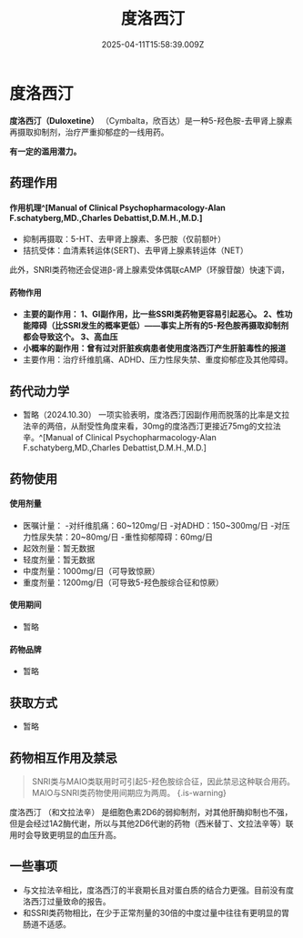﻿---
title: 度洛西汀
description: 
published: true
date: 2025-04-11T15:58:39.009Z
tags: 
editor: markdown
dateCreated: 2025-04-11T15:58:34.573Z
---

# 度洛西汀
**度洛西汀（Duloxetine）** （Cymbalta，欣百达）是一种5-羟色胺-去甲肾上腺素再摄取抑制剂，治疗严重抑郁症的一线用药。

**有一定的滥用潜力。**

## 药理作用
#### 作用机理^[Manual of Clinical Psychopharmacology-Alan F.schatyberg,MD.,Charles Debattist,D.M.H.,M.D.]

- 抑制再摄取：5-HT、去甲肾上腺素、多巴胺（仅前额叶）
- 拮抗受体：血清素转运体(SERT)、去甲肾上腺素转运体（NET）

此外，SNRI类药物还会促进β-肾上腺素受体偶联cAMP（环腺苷酸）快速下调，　　
#### 药物作用
- **主要的副作用：
1、GI副作用，比一些SSRI类药物更容易引起恶心。
2、性功能障碍（比SSRI发生的概率更低）——事实上所有的5-羟色胺再摄取抑制剂都会导致这个。
3、高血压**
- **小概率的副作用：曾有过对肝脏疾病患者使用度洛西汀产生肝脏毒性的报道**
- 主要作用：治疗纤维肌痛、ADHD、压力性尿失禁、重度抑郁症及其他障碍。

## 药代动力学
- 暂略（2024.10.30）
一项实验表明，度洛西汀因副作用而脱落的比率是文拉法辛的两倍，从耐受性角度来看，30mg的度洛西汀更接近75mg的文拉法辛。^[Manual of Clinical Psychopharmacology-Alan F.schatyberg,MD.,Charles Debattist,D.M.H.,M.D.]


## 药物使用
#### 使用剂量
 - 医嘱计量：
      -对纤维肌痛：60~120mg/日
      -对ADHD：150~300mg/日
      -对压力性尿失禁：20~80mg/日
      -重性抑郁障碍：60mg/日
 - 起效剂量：暂无数据
 - 轻度剂量：暂无数据
 - 中度剂量：1000mg/日（可导致惊厥）
 - 重度剂量：1200mg/日（可导致5-羟色胺综合征和惊厥）
#### 使用期间
- 暂略
#### 药物品牌
- 暂略  
## 获取方式
- 暂略

## 药物相互作用及禁忌
>  SNRI类与MAIO类联用时可引起5-羟色胺综合征，因此禁忌这种联合用药。MAIO与SNRI类药物使用间期应为两周。
{.is-warning}

度洛西汀 （和文拉法辛） 是细胞色素2D6的弱抑制剂，对其他肝酶抑制也不强，但是会经过1A2酶代谢，所以与其他2D6代谢的药物（西米替丁、文拉法辛等）联用时会导致更明显的血压升高。


## 一些事项
- 与文拉法辛相比，度洛西汀的半衰期长且对蛋白质的结合力更强。目前没有度洛西汀过量致命的报告。
- 和SSRI类药物相比，在少于正常剂量的30倍的中度过量中往往有更明显的胃肠道不适感。

